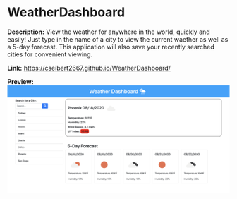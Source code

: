 # WeatherDashboard

**Description:** 
View the weather for anywhere in the world, quickly and easily! Just type in the name of a city to view the current waether as well as a 5-day forecast. This application will also save your recently searched cities for convenient viewing. 

**Link:** https://cseibert2667.github.io/WeatherDashboard/

**Preview:**
![weather-dashboard-preview](./assets/dashboard-preview.png)
